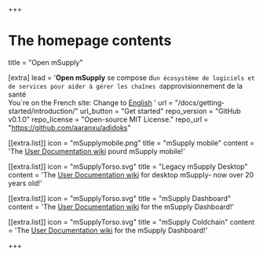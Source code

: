 +++
# The homepage contents
title = "Open mSupply"

[extra]
lead = '<b>Open mSupply</b> se compose d`un écosystème de logiciels et de services pour aider à gérer les chaînes d`approvisionnement de la santé</br>You`re on the French site: Change to  <a href="/">English</a> '
url = "/docs/getting-started/introduction/"
url_button = "Get started"
repo_version = "GitHub v0.1.0"
repo_license = "Open-source MIT License."
repo_url = "https://github.com/aaranxu/adidoks"


[[extra.list]]
icon = "mSupplymobile.png"
title = "mSupply mobile"
content = 'The <a href="https://docs.msupply.foundation/fr:mobile">User Documentation wiki</a> pourd mSupply mobile!'

[[extra.list]]
icon = "mSupplyTorso.svg"
title = "Legacy mSupply Desktop"
content = 'The <a href="https://docs.msupply.org.nz/">User Documentation wiki</a> for desktop mSupply- now over 20 years old!'

[[extra.list]]
icon = "mSupplyTorso.svg"
title = "mSupply Dashboard"
content = 'The <a href="https://docs.msupply.org.nz/">User Documentation wiki</a> for the mSupply Dashboard!'


[[extra.list]]
icon = "mSupplyTorso.svg"
title = "mSupply Coldchain"
content = 'The <a href="https://docs.msupply.org.nz/">User Documentation wiki</a> for the mSupply Dashboard!'

+++